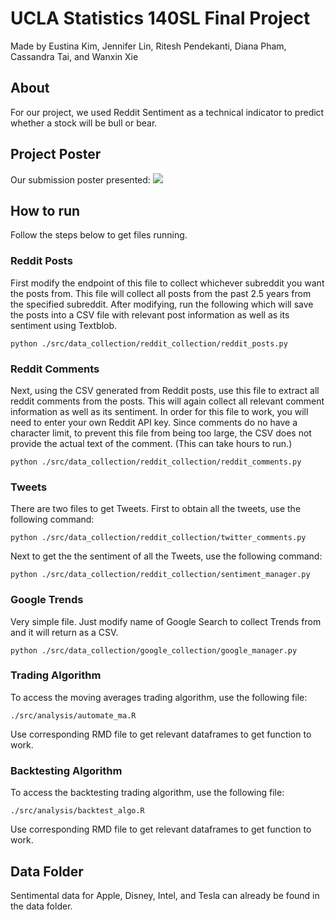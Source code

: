 # UCLA Statistics 140SL Final Project

Made by Eustina Kim, Jennifer Lin, Ritesh Pendekanti, Diana Pham, Cassandra Tai, and Wanxin Xie

## About
For our project, we used Reddit Sentiment as a technical indicator to predict whether a stock will be bull or bear.

## Project Poster
Our submission poster presented:
![](https://imgur.com/oKxeds6.png)

## How to run
Follow the steps below to get files running.

### Reddit Posts
First modify the endpoint of this file to collect whichever subreddit you want the posts from.
This file will collect all posts from the past 2.5 years from the specified subreddit.
After modifying, run the following which will save the posts into a CSV file with relevant post
information as well as its sentiment using Textblob.

`python ./src/data_collection/reddit_collection/reddit_posts.py`

### Reddit Comments
Next, using the CSV generated from Reddit posts, use this file to extract all reddit comments 
from the posts. This will again collect all relevant comment information as well as its sentiment.
In order for this file to work, you will need to enter your own Reddit API key. 
Since comments do no have a character limit, to prevent this file from being too large, the CSV
does not provide the actual text of the comment. (This can take hours to run.)

`python ./src/data_collection/reddit_collection/reddit_comments.py`

### Tweets
There are two files to get Tweets. First to obtain all the tweets, use the following command:

`python ./src/data_collection/reddit_collection/twitter_comments.py`

Next to get the the sentiment of all the Tweets, use the following command:

`python ./src/data_collection/reddit_collection/sentiment_manager.py`

### Google Trends
Very simple file. Just modify name of Google Search to collect Trends from and it will return as a CSV.

`python ./src/data_collection/google_collection/google_manager.py`

### Trading Algorithm
To access the moving averages trading algorithm, use the following file:

`./src/analysis/automate_ma.R`

Use corresponding RMD file to get relevant dataframes to get function to work.

### Backtesting Algorithm
To access the backtesting trading algorithm, use the following file:

`./src/analysis/backtest_algo.R`

Use corresponding RMD file to get relevant dataframes to get function to work.

## Data Folder
Sentimental data for Apple, Disney, Intel, and Tesla can already be found in the data folder.
